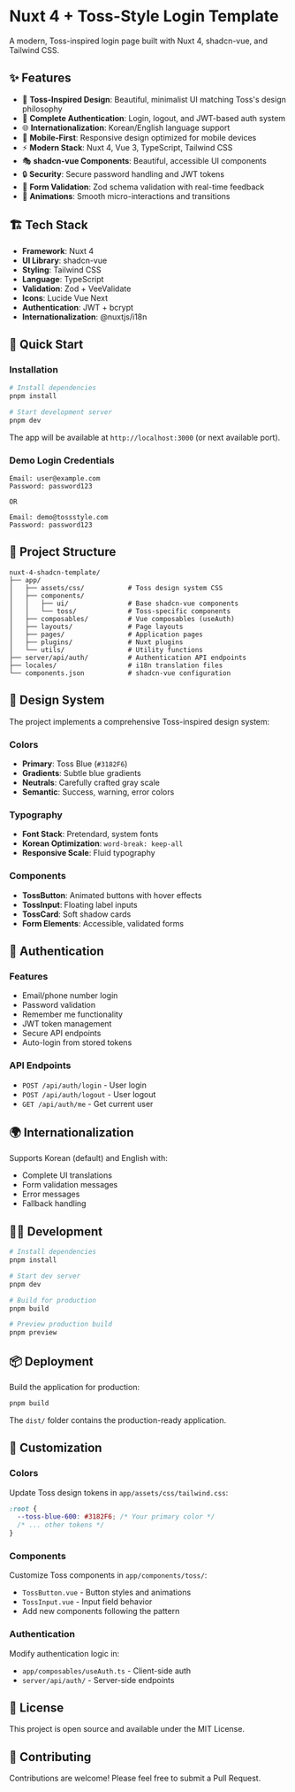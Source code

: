 # Nuxt 4 + Toss-Style Login Template

A modern, Toss-inspired login page built with Nuxt 4, shadcn-vue, and Tailwind CSS.

## ✨ Features

- 🎨 **Toss-Inspired Design**: Beautiful, minimalist UI matching Toss's design philosophy
- 🔐 **Complete Authentication**: Login, logout, and JWT-based auth system
- 🌐 **Internationalization**: Korean/English language support
- 📱 **Mobile-First**: Responsive design optimized for mobile devices
- ⚡ **Modern Stack**: Nuxt 4, Vue 3, TypeScript, Tailwind CSS
- 🎭 **shadcn-vue Components**: Beautiful, accessible UI components
- 🔒 **Security**: Secure password handling and JWT tokens
- 💾 **Form Validation**: Zod schema validation with real-time feedback
- 🎪 **Animations**: Smooth micro-interactions and transitions

## 🏗️ Tech Stack

- **Framework**: Nuxt 4
- **UI Library**: shadcn-vue
- **Styling**: Tailwind CSS
- **Language**: TypeScript
- **Validation**: Zod + VeeValidate
- **Icons**: Lucide Vue Next
- **Authentication**: JWT + bcrypt
- **Internationalization**: @nuxtjs/i18n

## 🚀 Quick Start

### Installation

```bash
# Install dependencies
pnpm install

# Start development server
pnpm dev
```

The app will be available at `http://localhost:3000` (or next available port).

### Demo Login Credentials

```
Email: user@example.com
Password: password123

OR

Email: demo@tossstyle.com  
Password: password123
```

## 📁 Project Structure

```
nuxt-4-shadcn-template/
├── app/
│   ├── assets/css/           # Toss design system CSS
│   ├── components/
│   │   ├── ui/               # Base shadcn-vue components  
│   │   └── toss/             # Toss-specific components
│   ├── composables/          # Vue composables (useAuth)
│   ├── layouts/              # Page layouts
│   ├── pages/                # Application pages
│   ├── plugins/              # Nuxt plugins
│   └── utils/                # Utility functions
├── server/api/auth/          # Authentication API endpoints
├── locales/                  # i18n translation files
└── components.json           # shadcn-vue configuration
```

## 🎨 Design System

The project implements a comprehensive Toss-inspired design system:

### Colors
- **Primary**: Toss Blue (`#3182F6`)
- **Gradients**: Subtle blue gradients
- **Neutrals**: Carefully crafted gray scale
- **Semantic**: Success, warning, error colors

### Typography
- **Font Stack**: Pretendard, system fonts
- **Korean Optimization**: `word-break: keep-all`
- **Responsive Scale**: Fluid typography

### Components
- **TossButton**: Animated buttons with hover effects
- **TossInput**: Floating label inputs
- **TossCard**: Soft shadow cards
- **Form Elements**: Accessible, validated forms

## 🔐 Authentication

### Features
- Email/phone number login
- Password validation
- Remember me functionality
- JWT token management
- Secure API endpoints
- Auto-login from stored tokens

### API Endpoints
- `POST /api/auth/login` - User login
- `POST /api/auth/logout` - User logout  
- `GET /api/auth/me` - Get current user

## 🌍 Internationalization

Supports Korean (default) and English with:
- Complete UI translations
- Form validation messages
- Error messages
- Fallback handling

## 🏃‍♂️ Development

```bash
# Install dependencies
pnpm install

# Start dev server
pnpm dev

# Build for production
pnpm build

# Preview production build
pnpm preview
```

## 📦 Deployment

Build the application for production:

```bash
pnpm build
```

The `dist/` folder contains the production-ready application.

## 🎯 Customization

### Colors
Update Toss design tokens in `app/assets/css/tailwind.css`:

```css
:root {
  --toss-blue-600: #3182F6; /* Your primary color */
  /* ... other tokens */
}
```

### Components
Customize Toss components in `app/components/toss/`:
- `TossButton.vue` - Button styles and animations
- `TossInput.vue` - Input field behavior  
- Add new components following the pattern

### Authentication
Modify authentication logic in:
- `app/composables/useAuth.ts` - Client-side auth
- `server/api/auth/` - Server-side endpoints

## 📝 License

This project is open source and available under the MIT License.

## 🤝 Contributing

Contributions are welcome! Please feel free to submit a Pull Request.
